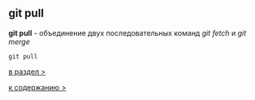 ## git pull

**git pull** - объединение двух последовательных команд *git fetch* и *git merge*

`git pull`

[в раздел >](begin.md)

[к содержанию >](readme.md)